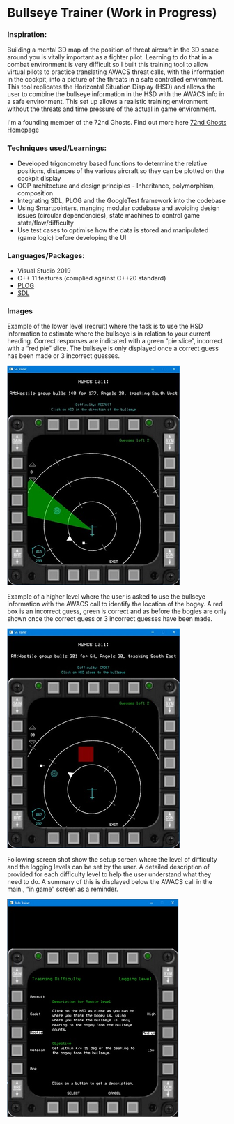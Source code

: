 # Bullseye Trainer (Work in Progress)

### Inspiration:
Building a mental 3D map of the position of threat aircraft in the 3D space around you is vitally important as a fighter pilot. Learning to do that in a combat environment is very difficult so I built this training tool to allow virtual pilots to practice translating AWACS threat calls, with the information in the cockpit, into a picture of the threats in a safe controlled environment. This tool replicates the Horizontal Situation Display (HSD) and allows the user to combine the bullseye information in the HSD with the AWACS info in a safe environment. This set up allows a realistic training environment without the threats and time pressure of the actual in game environment.

I'm a founding member of the 72nd Ghosts. Find out more here [72nd Ghosts Homepage](http://72-ghosts.com/)

### Techniques used/Learnings:
- Developed trigonometry based functions to determine the relative positions, distances of the various aircraft so they can be plotted on the cockpit display 
- OOP architecture and design principles - Inheritance, polymorphism, composition
- Integrating SDL, PLOG and the GoogleTest framework into the codebase
- Using Smartpointers, manging modular codebase and avoiding design issues (circular dependencies), state machines to control game state/flow/difficulty
- Use test cases to optimise how the data is stored and manipulated (game logic) before developing the UI

### Languages/Packages:
- Visual Studio 2019
- C++ 11 features (complied against C++20 standard)
- [PLOG](https://github.com/SergiusTheBest/plog)
- [SDL](https://www.libsdl.org/)

### Images
Example of the lower level (recruit) where the task is to use the HSD information to estimate where the bullseye is in relation to your current heading. Correct responses are indicated with a green “pie slice”, incorrect with a “red pie” slice. The bullseye is only displayed once a correct guess has been made or 3 incorrect guesses.

![Start Screen](Images/SA_Trainer1.jpg)

Example of a higher level where the user is asked to use the bullseye information with the AWACS call to identify the location of the bogey. A red box is an incorrect guess, green is correct and as before the bogies are only shown once the correct guess or 3 incorrect guesses have been made.

![Incorrect Guess](Images/SA_Trainer2.jpg)

Following screen shot show the setup screen where the level of difficulty and the logging levels can be set by the user. A detailed description of provided for each difficulty level to help the user understand what they need to do. A summary of this is displayed below the AWACS call in the main., “in game” screen as a reminder.

![Setup Screen](Images/SetupScreen.jpg)

